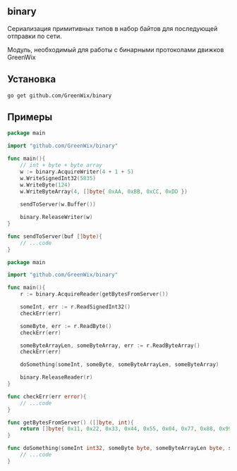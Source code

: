## binary

Сериализация примитивных типов в набор байтов для последующей отправки по сети.

Модуль, необходимый для работы с бинарными протоколами движков GreenWix

## Установка

``` 
go get github.com/GreenWix/binary
```

## Примеры

```go
package main

import "github.com/GreenWix/binary" 

func main(){
    // int + byte + byte array
    w := binary.AcquireWriter(4 + 1 + 5)
    w.WriteSignedInt32(5835)
    w.WriteByte(124)
    w.WriteByteArray(4, []byte{ 0xAA, 0xBB, 0xCC, 0xDD })
    
    sendToServer(w.Buffer())

    binary.ReleaseWriter(w)
}

func sendToServer(buf []byte){
    // ...code
}
```

```go
package main

import "github.com/GreenWix/binary" 

func main(){
    r := binary.AcquireReader(getBytesFromServer())

    someInt, err := r.ReadSignedInt32()
    checkErr(err)

    someByte, err := r.ReadByte()
    checkErr(err)

    someByteArrayLen, someByteArray, err := r.ReadByteArray()
    checkErr(err)

    doSomething(someInt, someByte, someByteArrayLen, someByteArray)

    binary.ReleaseReader(r)
}

func checkErr(err error){
    // ...code
}

func getBytesFromServer() ([]byte, int){
    return []byte{ 0x11, 0x22, 0x33, 0x44, 0x55, 0x04, 0x77, 0x88, 0x99, 0xAA }, 10
}

func doSomething(someInt int32, someByte byte, someByteArrayLen byte, someByteArray []byte){
    // ...code
}
```